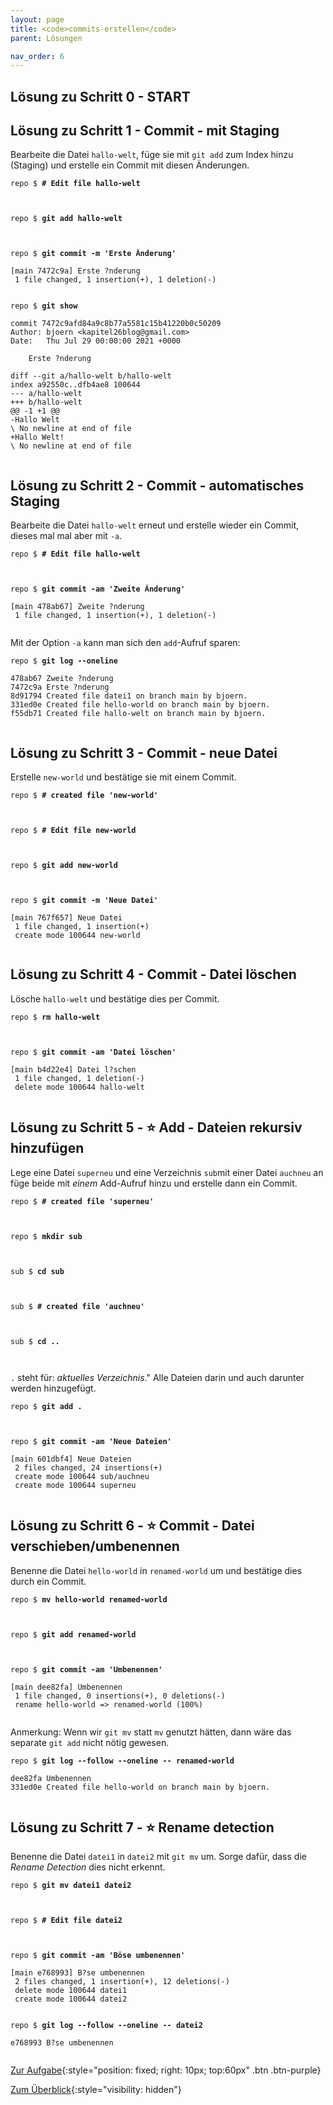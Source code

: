 ```yaml
---
layout: page
title: <code>commits-erstellen</code>
parent: Lösungen

nav_order: 6
---
```

## Lösung zu Schritt 0 - START

## Lösung zu Schritt 1 - Commit - mit Staging

Bearbeite die Datei `hallo-welt`,
füge sie mit `git add` zum Index hinzu (Staging)
und erstelle ein Commit mit diesen Änderungen.


<pre><code>repo $ <b># Edit file hallo-welt</b><br><br><br></code></pre>



<pre><code>repo $ <b>git add hallo-welt</b><br><br><br></code></pre>



<pre><code>repo $ <b>git commit -m 'Erste Änderung'</b><br><br>[main 7472c9a] Erste ?nderung<br> 1 file changed, 1 insertion(+), 1 deletion(-)<br><br></code></pre>



<pre><code>repo $ <b>git show</b><br><br>commit 7472c9afd84a9c8b77a5581c15b41220b0c50209<br>Author: bjoern &lt;kapitel26blog@gmail.com&gt;<br>Date:   Thu Jul 29 00:00:00 2021 +0000<br><br>    Erste ?nderung<br><br>diff --git a/hallo-welt b/hallo-welt<br>index a92550c..dfb4ae8 100644<br>--- a/hallo-welt<br>+++ b/hallo-welt<br>@@ -1 +1 @@<br>-Hallo Welt<br>\ No newline at end of file<br>+Hallo Welt!<br>\ No newline at end of file<br><br></code></pre>


## Lösung zu Schritt 2 - Commit - automatisches Staging

Bearbeite die Datei `hallo-welt` erneut
und erstelle wieder ein Commit,
dieses mal mal aber mit `-a`.


<pre><code>repo $ <b># Edit file hallo-welt</b><br><br><br></code></pre>



<pre><code>repo $ <b>git commit -am 'Zweite Änderung'</b><br><br>[main 478ab67] Zweite ?nderung<br> 1 file changed, 1 insertion(+), 1 deletion(-)<br><br></code></pre>


Mit der Option `-a` kann man sich den `add`-Aufruf sparen:


<pre><code>repo $ <b>git log --oneline</b><br><br>478ab67 Zweite ?nderung<br>7472c9a Erste ?nderung<br>8d91794 Created file datei1 on branch main by bjoern.<br>331ed0e Created file hello-world on branch main by bjoern.<br>f55db71 Created file hallo-welt on branch main by bjoern.<br><br></code></pre>


## Lösung zu Schritt 3 - Commit - neue Datei

Erstelle `new-world` und bestätige sie mit einem Commit.


<pre><code>repo $ <b># created file 'new-world'</b><br><br><br></code></pre>



<pre><code>repo $ <b># Edit file new-world</b><br><br><br></code></pre>



<pre><code>repo $ <b>git add new-world</b><br><br><br></code></pre>



<pre><code>repo $ <b>git commit -m 'Neue Datei'</b><br><br>[main 767f657] Neue Datei<br> 1 file changed, 1 insertion(+)<br> create mode 100644 new-world<br><br></code></pre>


## Lösung zu Schritt 4 - Commit - Datei löschen

Lösche `hallo-welt` und bestätige dies per Commit.


<pre><code>repo $ <b>rm hallo-welt</b><br><br><br></code></pre>



<pre><code>repo $ <b>git commit -am 'Datei löschen'</b><br><br>[main b4d22e4] Datei l?schen<br> 1 file changed, 1 deletion(-)<br> delete mode 100644 hallo-welt<br><br></code></pre>


## Lösung zu Schritt 5 - ⭐ Add - Dateien rekursiv hinzufügen

Lege eine Datei `superneu` und eine Verzeichnis `sub`mit einer
Datei `auchneu` an füge beide mit *einem* Add-Aufruf hinzu und erstelle
dann ein Commit.


<pre><code>repo $ <b># created file 'superneu'</b><br><br><br></code></pre>



<pre><code>repo $ <b>mkdir sub</b><br><br><br></code></pre>



<pre><code>sub $ <b>cd sub</b><br><br><br></code></pre>



<pre><code>sub $ <b># created file 'auchneu'</b><br><br><br></code></pre>



<pre><code>sub $ <b>cd ..</b><br><br><br></code></pre>


 `.` steht für: *aktuelles Verzeichnis*."
Alle Dateien darin und auch darunter werden hinzugefügt.


<pre><code>repo $ <b>git add .</b><br><br><br></code></pre>



<pre><code>repo $ <b>git commit -am 'Neue Dateien'</b><br><br>[main 601dbf4] Neue Dateien<br> 2 files changed, 24 insertions(+)<br> create mode 100644 sub/auchneu<br> create mode 100644 superneu<br><br></code></pre>


## Lösung zu Schritt 6 - ⭐ Commit - Datei verschieben/umbenennen

Benenne die Datei `hello-world` in `renamed-world` um
und bestätige dies durch ein Commit.


<pre><code>repo $ <b>mv hello-world renamed-world</b><br><br><br></code></pre>



<pre><code>repo $ <b>git add renamed-world</b><br><br><br></code></pre>



<pre><code>repo $ <b>git commit -am 'Umbenennen'</b><br><br>[main dee82fa] Umbenennen<br> 1 file changed, 0 insertions(+), 0 deletions(-)<br> rename hello-world =&gt; renamed-world (100%)<br><br></code></pre>


Anmerkung: Wenn wir `git mv`  statt `mv` genutzt hätten, dann wäre das separate `git add` nicht nötig gewesen.


<pre><code>repo $ <b>git log --follow --oneline -- renamed-world</b><br><br>dee82fa Umbenennen<br>331ed0e Created file hello-world on branch main by bjoern.<br><br></code></pre>


## Lösung zu Schritt 7 - ⭐ Rename detection

Benenne die Datei `datei1` in `datei2` mit `git mv` um. 
Sorge dafür, dass die *Rename Detection* dies nicht erkennt.


<pre><code>repo $ <b>git mv datei1 datei2</b><br><br><br></code></pre>



<pre><code>repo $ <b># Edit file datei2</b><br><br><br></code></pre>



<pre><code>repo $ <b>git commit -am 'Böse umbenennen'</b><br><br>[main e768993] B?se umbenennen<br> 2 files changed, 1 insertion(+), 12 deletions(-)<br> delete mode 100644 datei1<br> create mode 100644 datei2<br><br></code></pre>



<pre><code>repo $ <b>git log --follow --oneline -- datei2</b><br><br>e768993 B?se umbenennen<br><br></code></pre>


[Zur Aufgabe](aufgabe-commits-erstellen.html){:style="position: fixed; right: 10px; top:60px" .btn .btn-purple}

[Zum Überblick](../../ueberblick.html){:style="visibility: hidden"}

